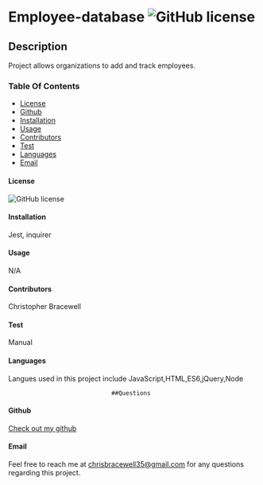 # Employee-database   ![GitHub license](https://img.shields.io/badge/license-MIT-blue.svg)    

## Description
Project allows organizations to add and  track employees.

### Table Of Contents
* [License](#license)
* [Github](#github)
* [Installation](#installation)
* [Usage](#usage)
* [Contributors](#contributors)
* [Test](#test)
* [Languages](#languages)
* [Email](#Email)


#### License
![GitHub license](https://img.shields.io/badge/license-MIT-blue.svg)

#### Installation
Jest, inquirer

#### Usage
N/A

#### Contributors
Christopher Bracewell

#### Test
Manual

#### Languages

Langues used in this project include JavaScript,HTML,ES6,jQuery,Node

                                 ##Questions
#### Github
[Check out my github](https://github.com/Cbracewell30/employee-database)

#### Email
Feel free to reach me at chrisbracewell35@gmail.com for any questions regarding this project. 
